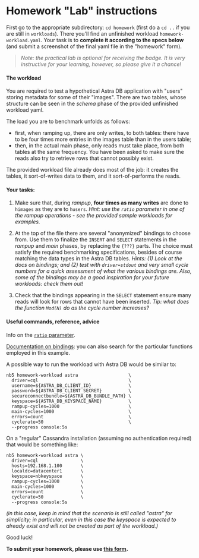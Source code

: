 # Homework "Lab" instructions

First go to the appropriate subdirectory: `cd homework` (first do a
`cd ..` if you are still in `workloads`). There you'll find
an unfinished workload `homework-workload.yaml`. Your task is to **complete
it according to the specs below** (and submit a screenshot of the final yaml
file in the "homework" form).

> _Note: the practical lab is optional for receiving the badge._
> _It is very instructive for your learning, however,_
> _so please give it a chance!_

#### The workload

You are required to test a hypothetical Astra DB application with "users" storing
metadata for some of their "images". There are two tables, whose structure
can be seen in the _schema_ phase of the provided unfinished workload yaml.

The load you are to benchmark unfolds as follows:

- first, when ramping up, there are only writes, to both tables: there have to be four times more entries in the images table than in the users table;
- then, in the actual main phase, only reads must take place, from both tables at the same frequency. You have been asked to make sure the reads also try to retrieve rows that cannot possibly exist.

The provided workload file already does most of the job: it creates the tables,
it sort-of-writes data to them, and it sort-of-performs the reads.

#### Your tasks:

1. Make sure that, during _rampup_, **four times as many writes** are done to `himages` as they are to `husers`. _Hint: use the
`ratio` parameter in one of the rampup operations - see the provided sample workloads for examples._

2. At the top of the file there are several "anonymized" bindings to choose from. Use them to finalize the `INSERT` and `SELECT` statements in the _rampup_ and _main_ phases, by replacing the `{???}` parts. The choice must satisfy the required benchmarking specifications, besides of course matching the data types in the Astra DB tables. _Hints: (1) Look at the docs on bindings; and (2) test with `driver=stdout` and very small cycle numbers for a quick assessment of what the various bindings are. Also, some of the bindings may be a good inspiration for your future workloads: check them out!_

3. Check that the bindings appearing in the `SELECT` statement ensure many reads will look for rows that cannot have been inserted. _Tip: what does the function `Mod(N)` do as the cycle number increases?_

#### Useful commands, reference, advice

Info on the [`ratio` parameter](https://docs.nosqlbench.io/docs/reference/core-op-params/#ratio).

[Documentation on bindings](https://docs.nosqlbench.io/docs/bindings/binding-concepts/): you can also search for the particular functions employed in this example.

A possible way to run the workload with Astra DB would be similar to:

```
nb5 homework-workload astra                   \
  driver=cql                                  \
  username=${ASTRA_DB_CLIENT_ID}              \
  password=${ASTRA_DB_CLIENT_SECRET}          \
  secureconnectbundle=${ASTRA_DB_BUNDLE_PATH} \
  keyspace=${ASTRA_DB_KEYSPACE_NAME}          \
  rampup-cycles=1000                          \
  main-cycles=1000                            \
  errors=count                                \
  cyclerate=50                                \
  --progress console:5s
```

On a "regular" Cassandra installation (assuming no authentication required)
that would be something like:

```
nb5 homework-workload astra \
  driver=cql                \
  hosts=192.168.1.100       \
  localdc=datacenter1       \
  keyspace=nbkeyspace       \
  rampup-cycles=1000        \
  main-cycles=1000          \
  errors=count              \
  cyclerate=50              \
  --progress console:5s
```

_(in this case, keep in mind that the scenario is still called "astra" for simplicity;
in particular, even in this case the keyspace is expected to already exist and will
not be created as part of the workload.)_

Good luck!

**To submit your homework, please use [this form](https://dtsx.io/homework-nosqlbench).**
